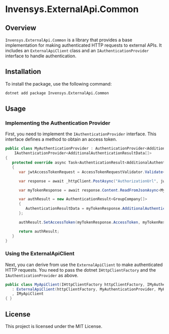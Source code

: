 # Invensys.ExternalApi.Common

## Overview

`Invensys.ExternalApi.Common` is a library that provides a base implementation for making authenticated HTTP requests to external APIs. It includes an `ExternalApiClient` class and an `IAuthenticationProvider` interface to handle authentication.

## Installation

To install the package, use the following command:

```bash
dotnet add package Invensys.ExternalApi.Common
```

## Usage

### Implementing the Authentication Provider

First, you need to implement the `IAuthenticationProvider` interface. This interface defines a method to obtain an access token.

```csharp
public class MyAuthenticationProvider : AuthenticationProvider<AdditionalAuthenticationResultData>(httpClientFactory),
    IAuthenticationProvider<AdditionalAuthenticationResultData[]>
{
   protected override async Task<AuthenticationResult<AdditionalAuthenticationResultData[]>> Authenticate(AccessTokenRequest accessTokenRequest)
   {
      var jwtAccessTokenRequest = AccessTokenRequestValidator.Validate<JwtAccessTokenRequest>(accessTokenRequest);

      var response = await _httpClient.PostAsync("AuthorizationUrl", jwtAccessTokenRequest);

      var myTokenResponse = await response.Content.ReadFromJsonAsync<MyApiTokenResponse>();

      var authResult = new AuthenticationResult<GroupCompany[]>
      {
         AuthenticationResultData = myTokenResponse.AdditionalAuthenticationResultData
      };

      authResult.SetAccessToken(myTokenResponse.AccessToken, myTokenResponse.ExpiresIn);

      return authResult;
   }
}
```

### Using the ExternalApiClient

Next, you can derive from use the `ExternalApiClient` to make authenticated HTTP requests. You need to pass the dotnet `IHttpClientFactory` and the `IAuthenticationProvider` as above.

```csharp
public class MyApiClient(IHttpClientFactory httpClientFactory, IMyAuthenticationProvider MyAuthenticationProvider)
   : ExternalApiClient(httpClientFactory, MyAuthenticationProvider, MyHttpClient.MyRateLimitedApi, HeaderType.Authorization, TokenAppendType.Header)
   , IMyApiClient
{ }
```


## License

This project is licensed under the MIT License.
